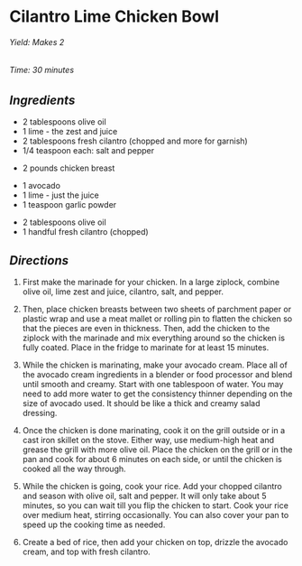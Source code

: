 #   Cilantro Lime Chicken Bowl

######  Yield:  Makes 2
######  Time:   30 minutes

##  *Ingredients*
- 2 tablespoons olive oil
- 1 lime - the zest and juice
- 2 tablespoons fresh cilantro (chopped and more for garnish)
- 1/4 teaspoon each: salt and pepper
<!--  -->
- 2 pounds chicken breast
<!--  -->
- 1 avocado
- 1 lime - just the juice
- 1 teaspoon garlic powder
<!--  -->
- 2 tablespoons olive oil
- 1 handful fresh cilantro (chopped)

##  *Directions*
1. First make the marinade for your chicken. In a large ziplock, combine olive oil, lime zest and juice, cilantro, salt, and pepper.

2. Then, place chicken breasts between two sheets of parchment paper or plastic wrap and use a meat mallet or rolling pin to flatten the chicken so that the pieces are even in thickness. Then, add the chicken to the ziplock with the marinade and mix everything around so the chicken is fully coated. Place in the fridge to marinate for at least 15 minutes.

3. While the chicken is marinating, make your avocado cream. Place all of the avocado cream ingredients  in a blender or food processor and blend until smooth and creamy. Start with one tablespoon of water.  You may need to add more water to get the consistency thinner depending on the size of avocado used.  It should be like a thick and creamy salad dressing.

4. Once the chicken is done marinating, cook it on the grill outside or in a cast iron skillet on the stove. Either way, use medium-high heat and grease the grill with more olive oil. Place the chicken on the grill or in the pan and cook for about 6 minutes on each side, or until the chicken is cooked all the way through.

5. While the chicken is going, cook your rice. Add your chopped cilantro and season with olive oil, salt and pepper. It will only take about 5 minutes, so you can wait till you flip the chicken to start. Cook your rice over medium heat, stirring occasionally. You can also cover your pan to speed up the cooking time as needed.

6. Create a bed of rice, then add your chicken on top, drizzle the avocado cream, and top with fresh cilantro.